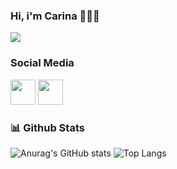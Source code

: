 ### Hi, i'm Carina 🤍👩‍💻
<img src="https://raw.githubusercontent.com/rodriguescarinaSI/rodriguescarinaSI/master/GitHub/Capturar.PNG">

### Social Media

[<img src="https://raw.githubusercontent.com/rodriguescarinaSI/rodriguescarinaSI/master/GitHub/discord-brands.svg" width="40">](https://discord.com/channels/@me) 
[<img src="https://raw.githubusercontent.com/rodriguescarinaSI/rodriguescarinaSI/master/GitHub/linkedin-brands.svg" width="40">](https://www.linkedin.com/in/carina-rodrigues-8761051b0/) 

### :bar_chart: Github Stats

![Anurag's GitHub stats](https://github-readme-stats.vercel.app/api?username=rodriguescarinaSI&show_icons=true&theme=radical)
![Top Langs](https://github-readme-stats.vercel.app/api/top-langs/?username=rodriguescarinaSI&layout=compact?username=rodriguescarinaSI&show_icons=true&theme=radical)
<!--
**rodriguescarinaSI/rodriguescarinaSI** is a ✨ _special_ ✨ repository because its `README.md` (this file) appears on your GitHub profile.

Here are some ideas to get you started:

- 🔭 I’m currently working on ...
- 🌱 I’m currently learning ...
- 👯 I’m looking to collaborate on ...
- 🤔 I’m looking for help with ...
- 💬 Ask me about ...
- 📫 How to reach me: ...
- 😄 Pronouns: ...
- ⚡ Fun fact: ...
-->
